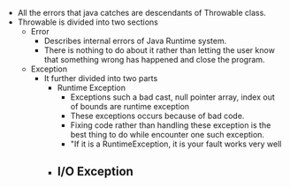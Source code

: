 - All the errors that java catches are descendants of Throwable class.
- Throwable is divided into two sections
	- Error
		- Describes internal errors of Java Runtime system.
		- There is nothing to do about it rather than letting the user know that something wrong has happened and close the program.
	- Exception
		- It further divided into two parts
			- Runtime Exception
				- Exceptions such a bad cast, null pointer array, index out of bounds are runtime exception
				- These exceptions occurs because of bad code.
				- Fixing code rather than handling these exception is the best thing to do while encounter one such exception.
				- "If it is a RuntimeException, it is your fault works very well
			- I/O Exception
				-